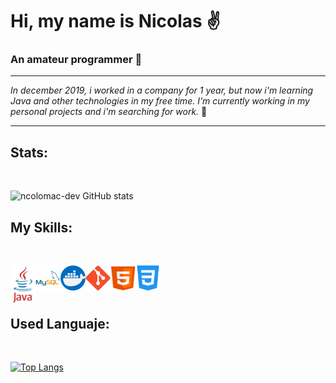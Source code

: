 # Hi, my name is Nicolas ✌️


### __An amateur programmer__ 👀


___
*In december 2019, i worked in a company for 1 year, but now i'm learning Java and other technologies in my free time.
I'm currently working in my personal projects and i'm searching for work.* 🏃
___


## Stats:

<br/>

![ncolomac-dev GitHub stats](https://github-readme-stats.vercel.app/api?username=ncolomac-dev&theme=solarized-dark&show_icons=true)

## My Skills:

<br/>

[<img align="left" width="40px" height="60px" float="inline-start" src="https://raw.githubusercontent.com/ncolomac-dev/ncolomac-dev/main/Images/programming/java-60-1174953.png">][java]

[java]: https://github.com/ncolomac-dev/ncolomac-dev/blob/main/Images/programming/java-60-1174953.png

[<img align="left" width="40px" height="40px" src="https://raw.githubusercontent.com/ncolomac-dev/ncolomac-dev/main/Images/programming/mysql-21-1174941.png">][mysql]

[mysql]: https://github.com/ncolomac-dev/ncolomac-dev/blob/main/Images/programming/mysql-21-1174941.png

[<img align="left" width="40px" height="40px" src="https://raw.githubusercontent.com/ncolomac-dev/ncolomac-dev/main/Images/programming/Docker.png">][Docker]

[Docker]: https://github.com/ncolomac-dev/ncolomac-dev/blob/main/Images/programming/Docker.png

[<img align="left" width="40px" height="40px" src="https://raw.githubusercontent.com/ncolomac-dev/ncolomac-dev/main/Images/programming/git.png">][git]

[git]: https://github.com/ncolomac-dev/ncolomac-dev/blob/main/Images/programming/git.png

[<img align="left" width="40px" height="40px" src="https://raw.githubusercontent.com/ncolomac-dev/ncolomac-dev/main/Images/programming/html5-10-569380.png">][html]

[html]: https://github.com/ncolomac-dev/ncolomac-dev/blob/main/Images/programming/html5-10-569380.png

[<img align="left" width="40px" src="https://raw.githubusercontent.com/ncolomac-dev/ncolomac-dev/main/Images/programming/css-131-722685.png">][css]

[css]: https://github.com/ncolomac-dev/ncolomac-dev/blob/main/Images/programming/css-131-722685.png 

<br/>
<br/>
<br/>


## Used Languaje:
<br/>

[![Top Langs](https://github-readme-stats.vercel.app/api/top-langs/?username=ncolomac-dev&layout=compact)](https://github.com/ncolomac-dev/ncolomac-dev)


